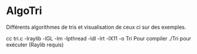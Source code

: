 # AlgoTri
Différents algorithmes de tris et visualisation de ceux ci sur des exemples.

cc tri.c -lraylib -lGL -lm -lpthread -ldl -lrt -lX11 -o Tri Pour compiler
./Tri pour exécuter (Raylib requis)
